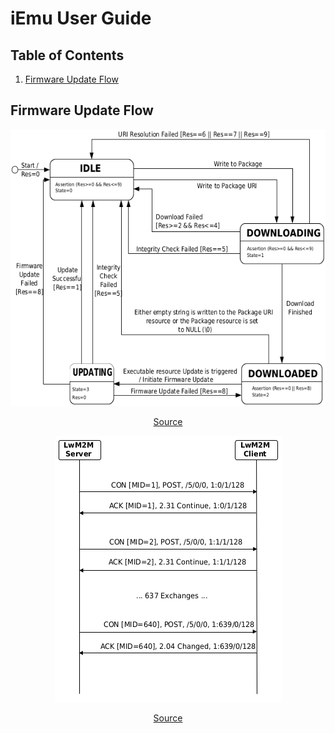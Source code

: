 # iEmu User Guide

## Table of Contents

1. [Firmware Update Flow](#firmware-update-flow)

## Firmware Update Flow

<div align="center">
  <img src="img/firmware_state_machine.png" />

  [Source][lwm2m-specification]
</div>


<div align="center">
  <img src="img/pushing_flow.png" />

  [Source][lwm2m-specification]
</div>

[lwm2m-specification]: http://www.openmobilealliance.org/release/LightweightM2M/V1_1-20180710-A/OMA-TS-LightweightM2M_Core-V1_1-20180710-A.pdf